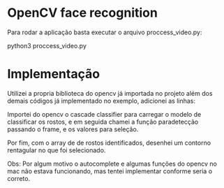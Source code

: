 # OpenCV face recognition

Para rodar a aplicação basta executar o arquivo proccess_video.py:

python3 proccess_video.py


# Implementação

Utilizei a propria biblioteca do opencv já importada no projeto além dos demais códigos já implementado no exemplo, adicionei as linhas:

Importei do opencv o cascade classifier para carregar o modelo de classificar os rostos, e em seguida chamei a função paradetecção passando o frame, e os valores para seleção.

Por fim, com o array de de rostos identificados, desenhei um contorno rentagular no que foi selecionado.

Obs: Por algum motivo o autocomplete e algumas funções do opencv no mac não estava funcionando, mas tentei implementar conforme seria o correto.
